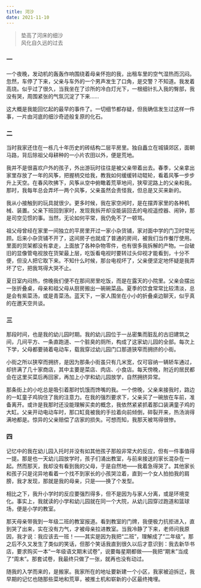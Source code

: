 ```yaml
---
title: 河沙
date: 2021-11-10
---
```


> 垫高了河床的细沙\
> 风化自久远的过去

### 一

一个夜晚，发动机的轰轰作响围绕着母亲怀抱的我，出租车里的空气湿热而沉闷。忽然，车停了下来，父亲与车外的一个男声发生了口角，是交警？不知道。我发着高烧。似乎过了很久，当我坐在了诊所的冷白灯光下，一根细针扎入我的臀部，我没有哭，周围紧张的气氛沉淀了下来……

这大概是我能回忆起的最早的事件了。一切细节都存疑，但我确信发生过这样一件事，一片由河底的细沙奇迹般复原的化石。

### 二

当时我家还住在一栋几十年历史的砖结构二层平房里。独自矗立在城镇郊区，面朝马路，背后除祖父母耕种的一小片农田以外，便是荒地。

我并不是很喜欢户外的孩子，外出游玩时往往是被父亲带着出去。春季，父亲拿出家里存放了一年的风筝，把握柄交给我，教我如何缓缓转动辊轮，看着风筝一步步升上天空。在春风吹拂下，风筝从空中俯瞰着荒草地间，狭窄泥路上的父亲和我。那时，我每年总会弄坏一两个风筝，父亲虽然会责怪我，但总是又买来新的。

我从小接触到的玩具就很少。更多时候，我在家空闲时，是在摆弄家里的各种机械、装置。父亲下班回到家时，发现我拆开却没能装回去的电视遥控器、闹钟，那是司空见惯的事。当然，无论如何平常，我仍免不了一顿骂。

祖父母曾经在家里一间独立的平房里开过一家小杂货铺，家对面中学的门卫时常光顾。后来小杂货铺不开了，这间房子也就成了普通的房间，被我们当作餐厅使用。里面的货架都没有拿走，上面放了各种杂物零件，也有很多我拆解的产物。一台破旧的显像管电视放在货架最上层，吃饭看电视时要转过头仰视才能看到，十分不便，但没人把它取下来。不知什么时候，那台电视坏了，父亲便坚定地怀疑是我弄坏了它，把我骂得大哭不止。

夏日室内闷热，傍晚我们便不在那间房里吃饭，而是在露天的小院里。父亲会摆出一张折叠桌，母亲和祖父母从厨房搬出一碗碗菜品。夏季的饮食常常比较清淡，总是会有紫菜汤，或是青菜汤。蓝天下，一家人围坐在小小的折叠桌边聊天，似乎真的在邀天空共谈。

### 三

那段时间，也是我的幼儿园时期。我的幼儿园位于一丛密集而脏乱的古旧建筑之间，几间平方、一条直跑道、一个脏臭的厕所，构成了这家幼儿园的全部。每次上下学，父母都要骑着电动车，载我穿过幼儿园门口那道狭窄而拥挤的小街。

小街之所以狭窄而拥挤，是因为那条小街虽只有几米宽，仅可容纳一辆轿车通过，却挤满了几十家商店，其中主要是菜店、肉店、小食店。每天傍晚，附近的居民都会在这里买菜后再回家，再加上小学和幼儿园放学，自然拥挤异常。

那条街上的小吃总是吸引着那时饥饿而馋嘴的我。一个傍晚，父亲来接我时，路边的一缸童子鸡钩住了我的注意力。在我的强烈要求下，父亲买了一碗放在车前，准备离开。或许是我那时还没能理解买卖的概念，我依然紧紧抓着那口装满童子鸡的大缸。父亲开动电动车时，那口缸竟被我的手拉着向前倾倒，碎裂开来，热汤淌得满地都是。惊异的父亲赔偿了店家的损失。可想而知，我那天被骂得很惨。

### 四

记忆中的我在幼儿园入托时并没有如其他孩子那般非常大的反应，但有一件事值得一提。那是也一天幼儿园放学时，孩子们涌出教室，与前来接送的家长混杂在一起。然而那天，我却没有看到我的父母，于是自然地——我着急得哭了。其他家长和孩子只是诧异地看着一个找不到家长的小孩哭泣着，直到一个女人拍拍我的肩膀，我才发现，那就是我的母亲，只是——换了个发型。

相比之下，我升小学时的反应要强烈得多，但不是因为与家人分离，或是环境变化。事实上，我就读的小学和幼儿园就在同一个大院，从幼儿园穿过跑道和篮球场，便是小学的教室。

那天母亲带我到一年级二班的教室报道。看到教室的门牌，我便极力抗拒进入，直到哭了出来，实在没有力气，才被母亲拉进教室。当我冷静了下来，老师问我原因，我才说：我应该去一班！——其实是因为我把“二班”，理解成了“二年级”。那之后不久又发生了类似的笑话，但那个笑话我直到很久以后才意识到：我去新华书店，要求购买一本“一年级语文期末试卷”，说要每星期都做——我把“期末”当成了“周末”。那套试卷，我最终只做了一张，就再也没有动过。

随我的入学而来的，是搬家。我家所在的地址要新建一个小区，我家被迫拆迁，我早期的记忆也随那些菜地和荒草，被推土机和崭新的小区最终掩埋。
